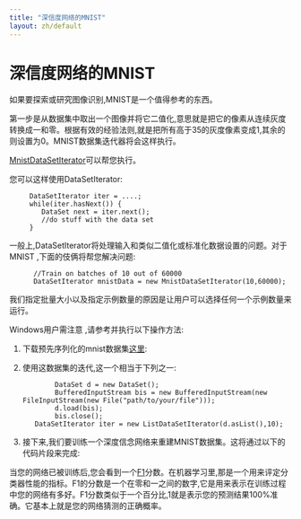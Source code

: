 ```yaml
---
title: "深信度网络的MNIST"
layout: zh/default
---
```


# 深信度网络的MNIST

如果要探索或研究图像识别,MNIST是一个值得参考的东西。

第一步是从数据集中取出一个图像并将它二值化,意思就是把它的像素从连续灰度转换成一和零。根据有效的经验法则,就是把所有高于35的灰度像素变成1,其余的则设置为0。MNIST数据集迭代器将会这样执行。

[MnistDataSetIterator](http://deeplearning4j.org/doc/org/datasets/iterator/impl/MnistDataSetIterator.html)可以帮您执行。

您可以这样使用DataSetIterator:

         DataSetIterator iter = ....;
         while(iter.hasNext()) {
         	DataSet next = iter.next();
         	//do stuff with the data set
         }

一般上,DataSetIterator将处理输入和类似二值化或标准化数据设置的问题。对于MNIST ,下面的伎俩将帮您解决问题:

          //Train on batches of 10 out of 60000
          DataSetIterator mnistData = new MnistDataSetIterator(10,60000);

我们指定批量大小以及指定示例数量的原因是让用户可以选择任何一个示例数量来运行。

Windows用户需注意 ,请参考并执行以下操作方法:

1. 下载预先序列化的mnist数据集[这里](https://drive.google.com/file/d/0B-O_wola53IsWDhCSEtJWXUwTjg/edit?usp=sharing):
2. 使用这数据集的迭代,这一个相当于下列之一:

               DataSet d = new DataSet();
               BufferedInputStream bis = new BufferedInputStream(new FileInputStream(new File("path/to/your/file")));
               d.load(bis);
               bis.close();
          DataSetIterator iter = new ListDataSetIterator(d.asList(),10);
3. 接下来,我们要训练一个深度信念网络来重建MNIST数据集。这将通过以下的代码片段来完成:

<script src="http://gist-it.appspot.com/https://github.com/deeplearning4j/dl4j-examples/blob/master/src/main/java/org/deeplearning4j/examples/feedforward/classification/MLPClassifierMoon.java?slice=28:95"></script>

当您的网络已被训练后,您会看到一个[F1](https://en.wikipedia.org/wiki/F1_score)分数。在机器学习里,那是一个用来评定分类器性能的指标。F1的分数是一个在零和一之间的数字,它是用来表示在训练过程中您的网络有多好。F1分数类似于一个百分比,1就是表示您的预测结果100%准确。它基本上就是您的网络猜测的正确概率。
